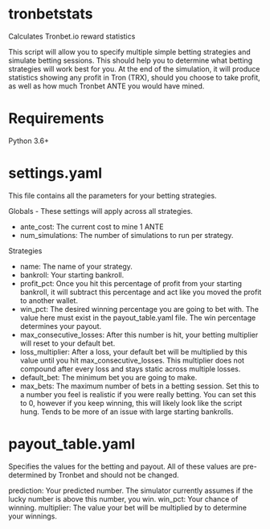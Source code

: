 # tronbetstats
Calculates Tronbet.io reward statistics

This script will allow you to specify multiple simple betting strategies and simulate betting sessions.  This should help you to determine what betting strategies will work best for you.  At the end of the simulation, it will produce statistics showing any profit in Tron (TRX), should you choose to take profit, as well as how much Tronbet ANTE you would have mined.

# Requirements

Python 3.6+

# settings.yaml

This file contains all the parameters for your betting strategies.

Globals - These settings will apply across all strategies.  
  - ante_cost: The current cost to mine 1 ANTE
  - num_simulations: The number of simulations to run per strategy.

Strategies
  - name: The name of your strategy.
  - bankroll: Your starting bankroll.
  - profit_pct: Once you hit this percentage of profit from your starting bankroll, it will subtract this percentage and act like you moved the profit to another wallet.
  - win_pct: The desired winning percentage you are going to bet with.  The value here must exist in the payout_table.yaml file.  The win percentage determines your payout.
  - max_consecutive_losses: After this number is hit, your betting multiplier will reset to your default bet.
  - loss_multiplier: After a loss, your default bet will be multiplied by this value until you hit max_consecutive_losses.  This multiplier does not compound after every loss and stays static across multiple losses.
  - default_bet: The minimum bet you are going to make.
  - max_bets: The maximum number of bets in a betting session.  Set this to a number you feel is realistic if you were really betting.  You can set this to 0, however if you keep winning, this will likely look like the script hung.  Tends to be more of an issue with large starting bankrolls.
  
# payout_table.yaml

Specifies the values for the betting and payout.  All of these values are pre-determined by Tronbet and should not be changed.

prediction: Your predicted number.  The simulator currently assumes if the lucky number is above this number, you win.
win_pct: Your chance of winning.
multiplier: The value your bet will be multiplied by to determine your winnings.
